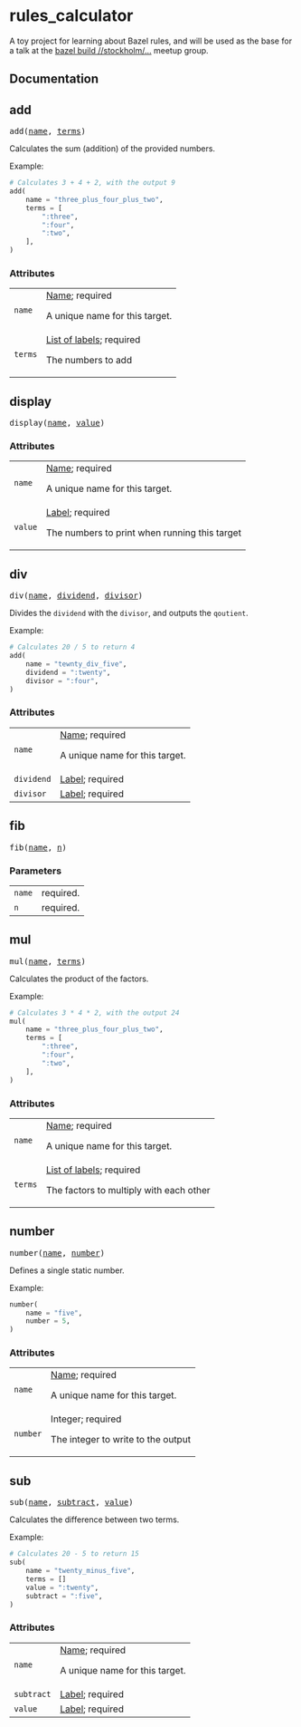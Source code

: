 # rules_calculator

A toy project for learning about Bazel rules, and will be used as the base for a talk at the [bazel build //stockholm/...](https://www.meetup.com/BazelSTHLM) meetup group.

## Documentation

<!-- Generated with Stardoc: http://skydoc.bazel.build -->

<a name="#add"></a>

## add

<pre>
add(<a href="#add-name">name</a>, <a href="#add-terms">terms</a>)
</pre>


Calculates the sum (addition) of the provided numbers.

Example:

```python
# Calculates 3 + 4 + 2, with the output 9
add(
    name = "three_plus_four_plus_two",
    terms = [
        ":three",
        ":four",
        ":two",
    ],
)
```


### Attributes

<table class="params-table">
  <colgroup>
    <col class="col-param" />
    <col class="col-description" />
  </colgroup>
  <tbody>
    <tr id="add-name">
      <td><code>name</code></td>
      <td>
        <a href="https://bazel.build/docs/build-ref.html#name">Name</a>; required
        <p>
          A unique name for this target.
        </p>
      </td>
    </tr>
    <tr id="add-terms">
      <td><code>terms</code></td>
      <td>
        <a href="https://bazel.build/docs/build-ref.html#labels">List of labels</a>; required
        <p>
          The numbers to add
        </p>
      </td>
    </tr>
  </tbody>
</table>


<!-- Generated with Stardoc: http://skydoc.bazel.build -->

<a name="#display"></a>

## display

<pre>
display(<a href="#display-name">name</a>, <a href="#display-value">value</a>)
</pre>



### Attributes

<table class="params-table">
  <colgroup>
    <col class="col-param" />
    <col class="col-description" />
  </colgroup>
  <tbody>
    <tr id="display-name">
      <td><code>name</code></td>
      <td>
        <a href="https://bazel.build/docs/build-ref.html#name">Name</a>; required
        <p>
          A unique name for this target.
        </p>
      </td>
    </tr>
    <tr id="display-value">
      <td><code>value</code></td>
      <td>
        <a href="https://bazel.build/docs/build-ref.html#labels">Label</a>; required
        <p>
          The numbers to print when running this target
        </p>
      </td>
    </tr>
  </tbody>
</table>


<!-- Generated with Stardoc: http://skydoc.bazel.build -->

<a name="#div"></a>

## div

<pre>
div(<a href="#div-name">name</a>, <a href="#div-dividend">dividend</a>, <a href="#div-divisor">divisor</a>)
</pre>


Divides the `dividend` with the `divisor`, and outputs the `qoutient`.

Example:

```python
# Calculates 20 / 5 to return 4
add(
    name = "tewnty_div_five",
    dividend = ":twenty",
    divisor = ":four",
)
```


### Attributes

<table class="params-table">
  <colgroup>
    <col class="col-param" />
    <col class="col-description" />
  </colgroup>
  <tbody>
    <tr id="div-name">
      <td><code>name</code></td>
      <td>
        <a href="https://bazel.build/docs/build-ref.html#name">Name</a>; required
        <p>
          A unique name for this target.
        </p>
      </td>
    </tr>
    <tr id="div-dividend">
      <td><code>dividend</code></td>
      <td>
        <a href="https://bazel.build/docs/build-ref.html#labels">Label</a>; required
      </td>
    </tr>
    <tr id="div-divisor">
      <td><code>divisor</code></td>
      <td>
        <a href="https://bazel.build/docs/build-ref.html#labels">Label</a>; required
      </td>
    </tr>
  </tbody>
</table>


<!-- Generated with Stardoc: http://skydoc.bazel.build -->

<a name="#fib"></a>

## fib

<pre>
fib(<a href="#fib-name">name</a>, <a href="#fib-n">n</a>)
</pre>



### Parameters

<table class="params-table">
  <colgroup>
    <col class="col-param" />
    <col class="col-description" />
  </colgroup>
  <tbody>
    <tr id="fib-name">
      <td><code>name</code></td>
      <td>
        required.
      </td>
    </tr>
    <tr id="fib-n">
      <td><code>n</code></td>
      <td>
        required.
      </td>
    </tr>
  </tbody>
</table>


<!-- Generated with Stardoc: http://skydoc.bazel.build -->

<a name="#mul"></a>

## mul

<pre>
mul(<a href="#mul-name">name</a>, <a href="#mul-terms">terms</a>)
</pre>


Calculates the product of the factors.

Example:

```python
# Calculates 3 * 4 * 2, with the output 24
mul(
    name = "three_plus_four_plus_two",
    terms = [
        ":three",
        ":four",
        ":two",
    ],
)
```


### Attributes

<table class="params-table">
  <colgroup>
    <col class="col-param" />
    <col class="col-description" />
  </colgroup>
  <tbody>
    <tr id="mul-name">
      <td><code>name</code></td>
      <td>
        <a href="https://bazel.build/docs/build-ref.html#name">Name</a>; required
        <p>
          A unique name for this target.
        </p>
      </td>
    </tr>
    <tr id="mul-terms">
      <td><code>terms</code></td>
      <td>
        <a href="https://bazel.build/docs/build-ref.html#labels">List of labels</a>; required
        <p>
          The factors to multiply with each other
        </p>
      </td>
    </tr>
  </tbody>
</table>


<!-- Generated with Stardoc: http://skydoc.bazel.build -->

<a name="#number"></a>

## number

<pre>
number(<a href="#number-name">name</a>, <a href="#number-number">number</a>)
</pre>


Defines a single static number.

Example:

```python
number(
    name = "five",
    number = 5,
)
```


### Attributes

<table class="params-table">
  <colgroup>
    <col class="col-param" />
    <col class="col-description" />
  </colgroup>
  <tbody>
    <tr id="number-name">
      <td><code>name</code></td>
      <td>
        <a href="https://bazel.build/docs/build-ref.html#name">Name</a>; required
        <p>
          A unique name for this target.
        </p>
      </td>
    </tr>
    <tr id="number-number">
      <td><code>number</code></td>
      <td>
        Integer; required
        <p>
          The integer to write to the output
        </p>
      </td>
    </tr>
  </tbody>
</table>


<!-- Generated with Stardoc: http://skydoc.bazel.build -->

<a name="#sub"></a>

## sub

<pre>
sub(<a href="#sub-name">name</a>, <a href="#sub-subtract">subtract</a>, <a href="#sub-value">value</a>)
</pre>


Calculates the difference between two terms.

Example:

```python
# Calculates 20 - 5 to return 15
sub(
    name = "twenty_minus_five",
    terms = []
    value = ":twenty",
    subtract = ":five",
)
```


### Attributes

<table class="params-table">
  <colgroup>
    <col class="col-param" />
    <col class="col-description" />
  </colgroup>
  <tbody>
    <tr id="sub-name">
      <td><code>name</code></td>
      <td>
        <a href="https://bazel.build/docs/build-ref.html#name">Name</a>; required
        <p>
          A unique name for this target.
        </p>
      </td>
    </tr>
    <tr id="sub-subtract">
      <td><code>subtract</code></td>
      <td>
        <a href="https://bazel.build/docs/build-ref.html#labels">Label</a>; required
      </td>
    </tr>
    <tr id="sub-value">
      <td><code>value</code></td>
      <td>
        <a href="https://bazel.build/docs/build-ref.html#labels">Label</a>; required
      </td>
    </tr>
  </tbody>
</table>
